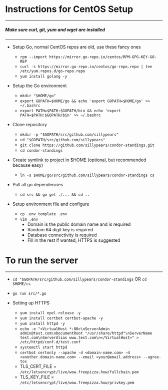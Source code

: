 # Instructions for CentOS Setup
---
##### Make sure curl, git, yum and wget are installed
---
* Setup Go, normal CentOS repos are old, use these fancy ones
   * `rpm --import https://mirror.go-repo.io/centos/RPM-GPG-KEY-GO-REP`
   * `curl -s https://mirror.go-repo.io/centos/go-repo.repo | tee /etc/yum.repos.d/go-repo.repo`
   * `yum install golang -y`


* Setup the Go environment
   * `mkdir "$HOME/go"`
   * `export GOPATH=$HOME/go && echo 'export GOPATH=$HOME/go' >> ~/.bashrc`
   * `export PATH=$PATH:$GOPATH/bin && echo 'export PATH=$PATH:$GOPATH/bin' >> ~/.bashrc`


* Clone repository
   * `mkdir -p "$GOPATH/src/github.com/sillypears"`
   * `cd "$GOPATH/src/github.com/sillypears"`
   * `git clone https://github.com/sillypears/condor-standings.git`
   * `cd condor-standings`


* Create symlink to project in $HOME (optional, but recommended because easy)
   * `ln -s $HOME/go/src/github.com/sillypears/condor-standings cs`


* Pull all go dependencies
   * `cd src && go get ./... && cd ..`


* Setup environment file and configure
   * `cp .env_template .env`
   * `vim .env`
      * Domain is the public domain name and is required
      * Random 64 digit key is required
      * Database connectivity is required
      * Fill in the rest if wanted, HTTPS is suggested

# To run the server
---
   * `cd "$GOPATH/src/github.com/sillypears/condor-standings` OR `cd $HOME/cs`
   * `go run src/*.go`

* Setting up HTTPS
   * `yum install epel-release -y`
   * `yum install certbot certbot-apache -y`
   * `yum install httpd -y`
   * `echo -e "<VirtualHost *:80>\nServerAdmin admin@test.com\nDocumentRoot "/usr/share/httpd"\nServerName test.com\nServerAlias www.test.com\n</VirtualHost>" > /etc/httpd/conf.d/test.conf`
   * `systemctl start httpd`
   * `certbot certonly --apache -d <domain-name.com> -d <another.domain-name.com> --email <your@email.address> --agree-tos`
   * TLS_CERT_FILE = `/etc/letsencrypt/live/wow.freepizza.how/fullchain.pem` 
   * TLS_KEY_FILE = `/etc/letsencrypt/live/wow.freepizza.how/privkey.pem`
